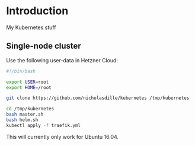 # Introduction

My Kubernetes stuff

## Single-node cluster

Use the following user-data in Hetzner Cloud:

```bash
#!/bin/bash

export USER=root
export HOME=/root

git clone https://github.com/nicholasdille/kubernetes /tmp/kubernetes

cd /tmp/kubernetes
bash master.sh
bash helm.sh
kubectl apply -f traefik.yml
```

This will currently only work for Ubuntu 16.04.